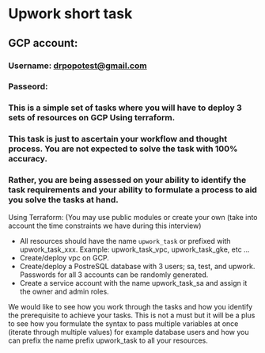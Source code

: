 #  **<span>Upwork short task</span>** 

## GCP account:
### Username:  drpopotest@gmail.com
### Passeord: 

### This is a simple set of tasks where you will have to deploy 3 sets of resources on GCP Using terraform. 
### This task is just to ascertain your workflow and thought process. You are not expected to solve the task with 100% accuracy.
### Rather, you are being assessed on your ability to identify the task requirements and your ability to formulate a process to aid you solve the tasks at hand. 

Using Terraform: (You may use public modules or create your own (take into account the time constraints we have during this interview)

+ All resources should have the name `` upwork_task `` or prefixed with upwork_task_xxx. Example: upwork_task_vpc, upwork_task_gke, etc … 
+ Create/deploy vpc on GCP.
+ Create/deploy a PostreSQL database with 3 users; sa, test, and upwork. Passwords for all 3 accounts can be randomly generated. 
+ Create a service account with the name upwork_task_sa and assign it the owner and admin roles. 

We would like to see how you work through the tasks and how you identify the prerequisite to achieve your tasks. This is not a must but it will be a plus to see how you formulate the syntax to pass multiple variables at once (iterate through multiple values) for example database users and how you can prefix the name prefix upwork_task  to all your resources. 
